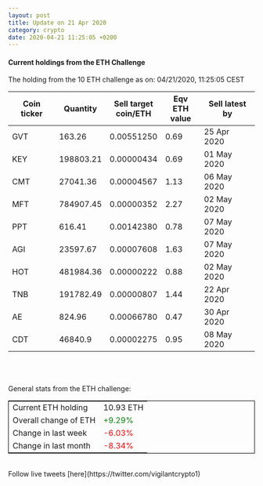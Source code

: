 ```yaml
---
layout: post
title: Update on 21 Apr 2020
category: crypto
date: 2020-04-21 11:25:05 +0200
---
```




#### Current holdings from the ETH Challenge

The holding from the 10 ETH challenge as on: 04/21/2020, 11:25:05 CEST

|Coin ticker|Quantity|Sell target<br>coin/ETH|Eqv ETH<br>value|Sell latest by|
|-----------|--------|-----------|-----------|--------------|
GVT|163.26|  0.00551250|0.69|25 Apr 2020|
KEY|198803.21|  0.00000434|0.69|01 May 2020|
CMT|27041.36|  0.00004567|1.13|06 May 2020|
MFT|784907.45|  0.00000352|2.27|02 May 2020|
PPT|616.41|  0.00142380|0.78|07 May 2020|
AGI|23597.67|  0.00007608|1.63|07 May 2020|
HOT|481984.36|  0.00000222|0.88|02 May 2020|
TNB|191782.49|  0.00000807|1.44|22 Apr 2020|
AE|824.96|  0.00066780|0.47|30 Apr 2020|
CDT|46840.9|  0.00002275|0.95|08 May 2020|

<br>
<br>
<br>
General stats from the ETH challenge:

<table style="border:1px solid black;margin-left:auto;margin-right:auto;">
	<tbody>
	<tr>
		<td>Current ETH holding</td>
		<td>     10.93 ETH</td>
	</tr>
	<tr>
		<td>Overall change of ETH</td>
		<td><font color="green">+9.29%</font></td>
	</tr>
	<tr>
		<td>Change in last week</td>
		<td><font color="red">-6.03%</font></td>
	</tr>
	<tr>
		<td>Change in last month</td>
		<td><font color="red">-8.34%</font></td>
	</tr>
	</tbody>
</table>

<br>
Follow live tweets [here](https://twitter.com/vigilantcrypto1)
<br>
<br>